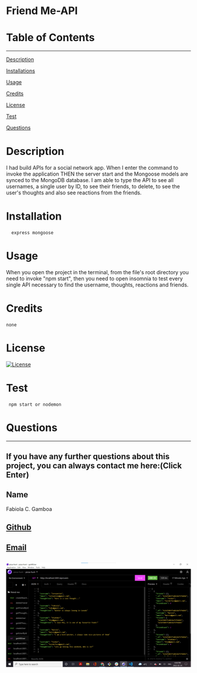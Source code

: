 
  
  # Friend Me-API

  # Table of Contents
  _________________________________

[Description](#Description)

[Installations](#Installations)

[Usage](#Usage)

[Credits](#Credits)

[License](#License)

[Test](#Test)

[Questions](#Questions)
 

  # Description
   I had build APIs for a social network app. When I enter the command to invoke the application THEN the server start and the Mongoose models are synced to the MongoDB database. I am able to type the API to see all usernames, a single user by ID, to see their friends, to delete, to see the user's thoughts and also see reactions from the friends. 

  # Installation
      express mongoose

  # Usage
  When you open the project in the terminal, from the file's root directory you need to invoke "npm start", then you need to open insomnia to test every single API necessary to find the username, thoughts, reactions and friends. 

  # Credits
    none

  # License
  [![License](https://img.shields.io/badge/License--blue.svg)](https://opensource.org/licenses/)
  
  # Test
     npm start or nodemon

  # Questions
  _________________________________

  ## If you have any further questions about this project, you can always contact me here:(Click Enter)

  ## Name
  Fabiola C. Gamboa

  ## [Github](https://github.com/Fabskickass)
  

  ## [Email](fabiscg79@gmail.com)

  ## ![Mock-up](/images/social-network-API.png)

  
